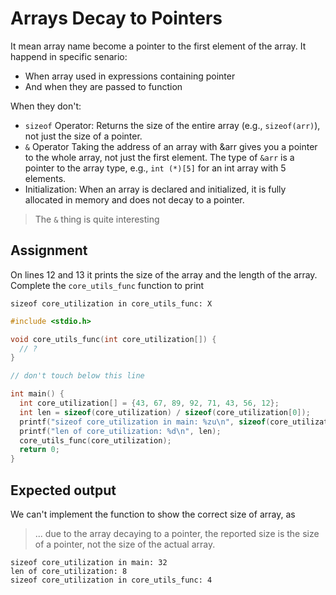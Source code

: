# Arrays Decay to Pointers

It mean array name become a pointer to the first element of the array. It happend in specific senario:

- When array used in expressions containing pointer
- And when they are passed to function

When they don't:

- `sizeof` Operator: Returns the size of the entire array (e.g., `sizeof(arr)`), not just the size of a pointer.
- `&` Operator Taking the address of an array with &arr gives you a pointer to the whole array, not just the first element. The type of `&arr` is a pointer to the array type, e.g., `int (*)[5]` for an int array with 5 elements.
- Initialization: When an array is declared and initialized, it is fully allocated in memory and does not decay to a pointer.

> The `&` thing is quite interesting

## Assignment

On lines 12 and 13 it prints the size of the array and the length of the array.
Complete the `core_utils_func` function to print

```
sizeof core_utilization in core_utils_func: X
```

```c
#include <stdio.h>

void core_utils_func(int core_utilization[]) {
  // ?
}

// don't touch below this line

int main() {
  int core_utilization[] = {43, 67, 89, 92, 71, 43, 56, 12};
  int len = sizeof(core_utilization) / sizeof(core_utilization[0]);
  printf("sizeof core_utilization in main: %zu\n", sizeof(core_utilization));
  printf("len of core_utilization: %d\n", len);
  core_utils_func(core_utilization);
  return 0;
}
```

## Expected output

We can't implement the function to show the correct size of array, as

> ... due to the array decaying to a pointer, the reported size is the size of a pointer, not the size of the actual array.

```
sizeof core_utilization in main: 32
len of core_utilization: 8
sizeof core_utilization in core_utils_func: 4
```
